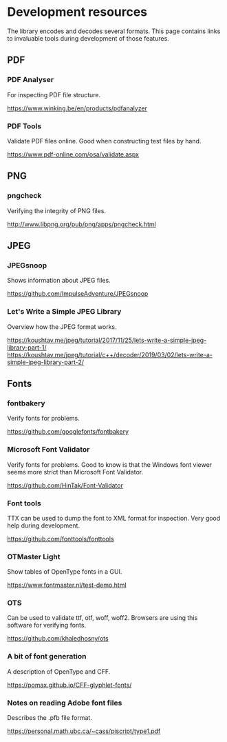# Development resources

The library encodes and decodes several formats. This page contains links to
invaluable tools during development of those features.

## PDF

### PDF Analyser
For inspecting PDF file structure.

https://www.winking.be/en/products/pdfanalyzer

### PDF Tools
Validate PDF files online. Good when constructing test files by hand.

https://www.pdf-online.com/osa/validate.aspx


## PNG

### pngcheck
Verifying the integrity of PNG files.

http://www.libpng.org/pub/png/apps/pngcheck.html


## JPEG

### JPEGsnoop
Shows information about JPEG files.

https://github.com/ImpulseAdventure/JPEGsnoop

### Let's Write a Simple JPEG Library
Overview how the JPEG format works.

https://koushtav.me/jpeg/tutorial/2017/11/25/lets-write-a-simple-jpeg-library-part-1/
https://koushtav.me/jpeg/tutorial/c++/decoder/2019/03/02/lets-write-a-simple-jpeg-library-part-2/


## Fonts

### fontbakery
Verify fonts for problems.

https://github.com/googlefonts/fontbakery

### Microsoft Font Validator
Verify fonts for problems. Good to know is that the Windows font viewer seems more strict than Microsoft Font Validator.

https://github.com/HinTak/Font-Validator

### Font tools
TTX can be used to dump the font to XML format for inspection. Very good help during development.

https://github.com/fonttools/fonttools

### OTMaster Light
Show tables of OpenType fonts in a GUI.

https://www.fontmaster.nl/test-demo.html

### OTS
Can be used to validate ttf, otf, woff, woff2. Browsers are using this software for verifying fonts.

https://github.com/khaledhosny/ots

### A bit of font generation
A description of OpenType and CFF.

https://pomax.github.io/CFF-glyphlet-fonts/

### Notes on reading Adobe font files
Describes the .pfb file format.

https://personal.math.ubc.ca/~cass/piscript/type1.pdf
